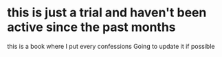 # this is just a trial and haven't been active since the past months
this is a book where I put every confessions
Going to update it if possible

